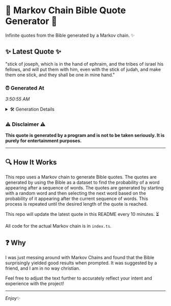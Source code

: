# 📖 Markov Chain Bible Quote Generator 📖

Infinite quotes from the Bible generated by a Markov chain. ✨

## ✨ Latest Quote ✨
"stick of joseph, which is in the hand of ephraim, and the tribes of israel his fellows, and will put them with him, even with the stick of judah, and make them one stick, and they shall be one in mine hand."

### ⏰ Generated At
*3:50:55 AM*

<details>
    <summary>🛠️ Generation Details</summary>
    <p>
        <strong>🌱 Seed:</strong> stick<br>
        <strong>🔄 Iterations:</strong> 41<br>
        <strong>📜 Context History:</strong><br>[ stick ]: of<br>[ stick, of ]: joseph,<br>[ stick, of, joseph, ]: which<br>[ stick, of, joseph,, which ]: is<br>[ stick, of, joseph,, which, is ]: in<br>[ stick, of, joseph,, which, is, in ]: the<br>[ of, joseph,, which, is, in, the ]: hand<br>[ joseph,, which, is, in, the, hand ]: of<br>[ which, is, in, the, hand, of ]: ephraim,<br>[ is, in, the, hand, of, ephraim, ]: and<br>[ in, the, hand, of, ephraim,, and ]: the<br>[ the, hand, of, ephraim,, and, the ]: tribes<br>[ hand, of, ephraim,, and, the, tribes ]: of<br>[ of, ephraim,, and, the, tribes, of ]: israel<br>[ ephraim,, and, the, tribes, of, israel ]: his<br>[ and, the, tribes, of, israel, his ]: fellows,<br>[ the, tribes, of, israel, his, fellows, ]: and<br>[ tribes, of, israel, his, fellows,, and ]: will<br>[ of, israel, his, fellows,, and, will ]: put<br>[ israel, his, fellows,, and, will, put ]: them<br>[ his, fellows,, and, will, put, them ]: with<br>[ fellows,, and, will, put, them, with ]: him,<br>[ and, will, put, them, with, him, ]: even<br>[ will, put, them, with, him,, even ]: with<br>[ put, them, with, him,, even, with ]: the<br>[ them, with, him,, even, with, the ]: stick<br>[ with, him,, even, with, the, stick ]: of<br>[ him,, even, with, the, stick, of ]: judah,<br>[ even, with, the, stick, of, judah, ]: and<br>[ with, the, stick, of, judah,, and ]: make<br>[ the, stick, of, judah,, and, make ]: them<br>[ stick, of, judah,, and, make, them ]: one<br>[ of, judah,, and, make, them, one ]: stick,<br>[ judah,, and, make, them, one, stick, ]: and<br>[ and, make, them, one, stick,, and ]: they<br>[ make, them, one, stick,, and, they ]: shall<br>[ them, one, stick,, and, they, shall ]: be<br>[ one, stick,, and, they, shall, be ]: one<br>[ stick,, and, they, shall, be, one ]: in<br>[ and, they, shall, be, one, in ]: mine<br>[ they, shall, be, one, in, mine ]: hand.<br>
    </p>
</details>

### ⚠️ Disclaimer ⚠️
**This quote is generated by a program and is not to be taken seriously. It is purely for entertainment purposes.**

---

## 🔍 How It Works

This repo uses a Markov chain to generate Bible quotes. The quotes are generated by using the Bible as a dataset to find the probability of a word appearing after a sequence of words. The quotes are generated by starting with a random word and then selecting the next word based on the probability of it appearing after the current sequence of words. This process is repeated until the desired length of the quote is reached.

This repo will update the latest quote in this README every 10 minutes. ⏳

All code for the actual Markov chain is in `index.ts`.

## ❓ Why

I was just messing around with Markov Chains and found that the Bible surprisingly yielded good results when prompted. 
It was suggested by a friend, and I am in no way christian.

Feel free to adjust the text further to accurately reflect your intent and experience with the project!

---

*Enjoy*✨
